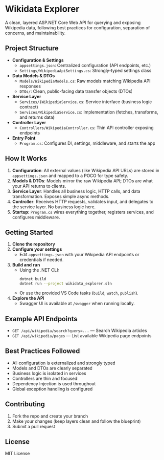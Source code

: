 # Wikidata Explorer

A clean, layered ASP.NET Core Web API for querying and exposing Wikipedia data, following best practices for configuration, separation of concerns, and maintainability.

## Project Structure

- **Configuration & Settings**
  - `appsettings.json`: Centralized configuration (API endpoints, etc.)
  - `Settings/WikipediaApiSettings.cs`: Strongly-typed settings class
- **Data Models & DTOs**
  - `Models/WikipediaModels.cs`: Raw models matching Wikipedia API responses
  - `DTOs/`: Clean, public-facing data transfer objects (DTOs)
- **Service Layer**
  - `Services/IWikipediaService.cs`: Service interface (business logic contract)
  - `Services/WikipediaService.cs`: Implementation (fetches, transforms, and returns data)
- **Controller Layer**
  - `Controllers/WikipediaController.cs`: Thin API controller exposing endpoints
- **Entry Point**
  - `Program.cs`: Configures DI, settings, middleware, and starts the app

## How It Works

1. **Configuration**: All external values (like Wikipedia API URLs) are stored in `appsettings.json` and mapped to a POCO for type safety.
2. **Models & DTOs**: Models mirror the raw Wikipedia API; DTOs are what your API returns to clients.
3. **Service Layer**: Handles all business logic, HTTP calls, and data transformation. Exposes simple async methods.
4. **Controller**: Receives HTTP requests, validates input, and delegates to the service layer. No business logic here.
5. **Startup**: `Program.cs` wires everything together, registers services, and configures middleware.

## Getting Started

1. **Clone the repository**
2. **Configure your settings**
   - Edit `appsettings.json` with your Wikipedia API endpoints or credentials if needed.
3. **Build and run**
   - Using the .NET CLI:
     ```sh
     dotnet build
     dotnet run --project wikidata_explorer.sln
     ```
   - Or use the provided VS Code tasks (`build`, `watch`, `publish`).
4. **Explore the API**
   - Swagger UI is available at `/swagger` when running locally.

## Example API Endpoints

- `GET /api/wikipedia/search?query=...` — Search Wikipedia articles
- `GET /api/wikipedia/pages` — List available Wikipedia page endpoints

## Best Practices Followed

- All configuration is externalized and strongly typed
- Models and DTOs are clearly separated
- Business logic is isolated in services
- Controllers are thin and focused
- Dependency Injection is used throughout
- Global exception handling is configured

## Contributing

1. Fork the repo and create your branch
2. Make your changes (keep layers clean and follow the blueprint)
3. Submit a pull request

## License

MIT License
